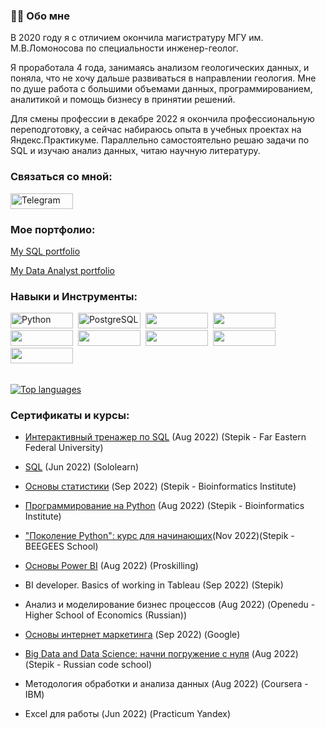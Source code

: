 
### :woman_technologist: Обо мне 
  В 2020 году я с отличием окончила магистратуру МГУ им. М.В.Ломоносова по специальности инженер-геолог.
  
  Я проработала 4 года, занимаясь анализом геологических данных, и поняла, что не хочу дальше развиваться в направлении геология. Мне по душе работа с большими объемами данных, программированием, аналитикой и помощь бизнесу в принятии решений.

Для смены профессии в декабре 2022 я окончила профессиональную переподготовку, а сейчас набираюсь опыта в учебных проектах на Яндекс.Практикуме. Параллельно самостоятельно решаю задачи по SQL и изучаю анализ данных, читаю научную литературу.

### Связаться со мной: 

  <a href="https://t.me/ekaterina96zhuravleva">
    <img src="https://pbs.twimg.com/profile_banners/884842229730344961/1500142793/1500x500" alt="Telegram" width="100" height="25"/>
  </a>



### Мое портфолио: 

[My SQL portfolio](https://github.com/zhuravleva-ekaterina/MY-SQL-portfolio)
  
[My Data Analyst portfolio](https://github.com/zhuravleva-ekaterina/data_analyst_portfolio)


[comment]: <  - :computer: I unload, transform, and clean up data using SQL queries.>

[comment]: <  - :memo: I calculate the key metrics of the company's work and evaluate their significance.>
  
[comment]: <  - :chart_with_upwards_trend: I help businesses make decisions based on data>
  
[comment]: <  - :bar_chart: Creating dashboards using Tableau>

[comment]: < - :zap: I spend my free time reading scientific articles and solving problems>

[comment]: < - :mailbox:How to reach me: [![Linkedin Badge](https://img.shields.io/badge/-kakbar-blue?style=flat&logo=Linkedin&logoColor=white)](your-linkedin-url)>
  


### Навыки и Инструменты: 
<div id="header" align="left">
  <img src="https://camo.githubusercontent.com/a1b2dac5667822ee0d98ae6d799da61987fd1658dfeb4d2ca6e3c99b1535ebd8/68747470733a2f2f696d672e736869656c64732e696f2f62616467652f707974686f6e2d3336373041303f7374796c653d666f722d7468652d6261646765266c6f676f3d707974686f6e266c6f676f436f6c6f723d666664643534" title="MySQL" alt="Python" width="100" height="25"/>&nbsp;
  <img src="https://camo.githubusercontent.com/29e7fc6c62f61f432d3852fbfa4190ff07f397ca3bde27a8196bcd5beae3ff77/68747470733a2f2f696d672e736869656c64732e696f2f62616467652f706f7374677265732d2532333331363139322e7376673f7374796c653d666f722d7468652d6261646765266c6f676f3d706f737467726573716c266c6f676f436f6c6f723d7768697465" title="PostgreSQL" alt="PostgreSQL" width="100" height="25"/>&nbsp;
  <img src="https://camo.githubusercontent.com/e922b45bfb79029cf4436e255b0d17b00b651e13b24f1751a9f87b14055fb4b1/68747470733a2f2f696d672e736869656c64732e696f2f62616467652f6a7570797465722d2532334641304630302e7376673f7374796c653d666f722d7468652d6261646765266c6f676f3d6a757079746572266c6f676f436f6c6f723d7768697465"  width="100" height="25"/>&nbsp;
  <img src="https://camo.githubusercontent.com/2f9c3edd9ff2d48dd262b930c3f5faf9d5956ae61661f2df1d4c941f143d36c8/68747470733a2f2f696d672e736869656c64732e696f2f62616467652f506c6f746c792d2532333346344637352e7376673f7374796c653d666f722d7468652d6261646765266c6f676f3d706c6f746c79266c6f676f436f6c6f723d7768697465" width="100" height="25"/>&nbsp;
  <img src="https://camo.githubusercontent.com/e70497c8ce44be13c11100d9ca6cd835a78ef716df5b4385c44ada096dec357a/68747470733a2f2f696d672e736869656c64732e696f2f62616467652f53636950792d2532333043353541352e7376673f7374796c653d666f722d7468652d6261646765266c6f676f3d7363697079266c6f676f436f6c6f723d257768697465" width="100" height="25"/>&nbsp;
  <img src="https://camo.githubusercontent.com/a1c5e9056e3be1e1058d8517b025af60f61f75395a78245776db71a7703aff9c/68747470733a2f2f696d672e736869656c64732e696f2f62616467652f6e756d70792d2532333031333234332e7376673f7374796c653d666f722d7468652d6261646765266c6f676f3d6e756d7079266c6f676f436f6c6f723d7768697465" width="100" height="25"/>&nbsp;
  <img src="https://camo.githubusercontent.com/b310667470594171440f9b80f624787ea58555296d88af177788509b0d73a40b/68747470733a2f2f696d672e736869656c64732e696f2f62616467652f73716c6974652d2532333037343035652e7376673f7374796c653d666f722d7468652d6261646765266c6f676f3d73716c697465266c6f676f436f6c6f723d7768697465" width="100" height="25"/>&nbsp;
  <img src="https://camo.githubusercontent.com/f737c8a9e60949e59f80fcca0b0019df76efb3c8ae56d38736bb93e44b447000/68747470733a2f2f696d672e736869656c64732e696f2f62616467652f70616e6461732d2532333135303435382e7376673f7374796c653d666f722d7468652d6261646765266c6f676f3d70616e646173266c6f676f436f6c6f723d7768697465" width="100" height="25"/>&nbsp;
  <img src="https://camo.githubusercontent.com/1b1a1740cefbf2af3fa3573461dfaa66f314a9c10671d00293060d455e1659a3/68747470733a2f2f696d672e736869656c64732e696f2f62616467652f5461626c6561752d4539373632373f7374796c653d666f722d7468652d6261646765266c6f676f3d5461626c656175266c6f676f436f6c6f723d7768697465" width="100" height="25"/>&nbsp;

##   

[![Top languages](https://github-readme-stats.vercel.app/api/top-langs/?username=zhuravleva-ekaterina&layout=compact)](https://github.com/zhuravleva-ekaterina/github-readme-stats)

</div> 


### Сертификаты и курсы:
    
  - [Интерактивный тренажер по SQL](https://stepik.org/cert/1638703) (Aug 2022) (Stepik - Far Eastern Federal University)
    
  - [SQL](https://www.sololearn.com/Certificate/CT-9VVPIY2W/png) (Jun 2022) (Sololearn)
    
  - [Основы статистики](https://stepik.org/cert/1682882) (Sep 2022) (Stepik - Bioinformatics Institute)
    
  - [Программирование на Python](https://stepik.org/cert/1632376) (Aug 2022) (Stepik - Bioinformatics Institute)
  - ["Поколение Python": курс для начинающих](https://stepik.org/cert/1757321)(Nov 2022)(Stepik - BEEGEES School)
    
  - [Основы Power BI](https://proskilling.ru/pl/262767526) (Aug 2022) (Proskilling)
    
  - BI developer. Basics of working in Tableau (Sep 2022) (Stepik)
    
  - Анализ и моделирование бизнес процессов (Aug 2022) (Openedu - Higher School of Economics (Russian)) 
    
  -  [Основы интернет маркетинга](https://learndigital.withgoogle.com/89254718-fa8c-44af-83bc-10c72b5d9366) (Sep 2022) (Google) 
    
  -  [Big Data and Data Science: начни погружение с нуля](https://stepik.org/cert/1629025) (Aug 2022) (Stepik - Russian code school) 
    
  -  Методология обработки и анализа данных (Aug 2022) (Coursera - IBM)
    
  -  Excel для работы (Jun 2022) (Practicum Yandex)  

</details>



